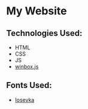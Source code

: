 # My Website
## Technologies Used:
- HTML
- CSS
- JS
- [winbox.js](https://github.com/nextapps-de/winbox)

## Fonts Used:
- [Iosevka](https://github.com/be5invis/Iosevka)

